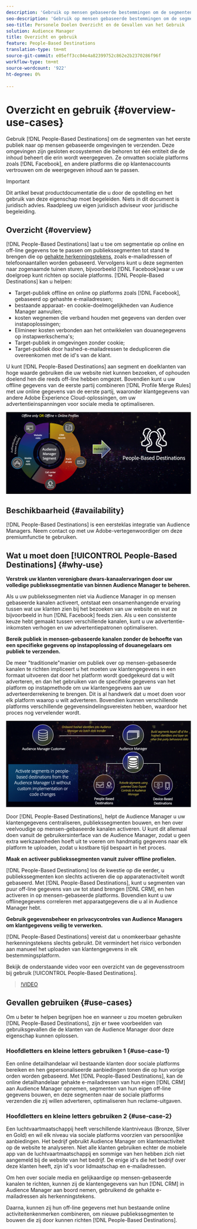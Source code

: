 ```yaml
---
description: 'Gebruik op mensen gebaseerde bestemmingen om de segmenten van het eerste-partijpubliek naar op mensen-gebaseerde milieu''s te verzenden. Deze omgevingen zijn gesloten ecosystemen die behoren tot één entiteit die de inhoud beheert die erin wordt weergegeven. Hieronder vallen sociale platforms zoals Facebook en andere platforms die afhankelijk zijn van klantenaccounts om de weergegeven inhoud aan te passen. '
seo-description: 'Gebruik op mensen gebaseerde bestemmingen om de segmenten van het eerste-partijpubliek naar op mensen-gebaseerde milieu''s te verzenden. Deze omgevingen zijn gesloten ecosystemen die behoren tot één entiteit die de inhoud beheert die erin wordt weergegeven. Hieronder vallen sociale platforms zoals Facebook en andere platforms die afhankelijk zijn van klantenaccounts om de weergegeven inhoud aan te passen.  '
seo-title: Personele Doelen Overzicht en de Gevallen van het Gebruik
solution: Audience Manager
title: Overzicht en gebruik
feature: People-Based Destinations
translation-type: tm+mt
source-git-commit: e05eff3cc04e4a82399752c862e2b2370286f96f
workflow-type: tm+mt
source-wordcount: '922'
ht-degree: 0%

---
```



# Overzicht en gebruik {#overview-use-cases}

Gebruik [!DNL People-Based Destinations] om de segmenten van het eerste publiek naar op mensen gebaseerde omgevingen te verzenden. Deze omgevingen zijn gesloten ecosystemen die behoren tot één entiteit die de inhoud beheert die erin wordt weergegeven. Ze omvatten sociale platforms zoals [!DNL Facebook], en andere platforms die op klantenaccounts vertrouwen om de weergegeven inhoud aan te passen.

>[!IMPORTANT]
>Dit artikel bevat productdocumentatie die u door de opstelling en het gebruik van deze eigenschap moet begeleiden. Niets in dit document is juridisch advies. Raadpleeg uw eigen juridisch adviseur voor juridische begeleiding.

## Overzicht {#overview}

[!DNL People-Based Destinations] laat u toe om segmentatie op online en off-line gegevens toe te passen om publiekssegmenten tot stand te brengen die op [gehakte herkenningstekens](people-based-destinations-prerequisites.md#hashing-requirements), zoals e-mailadressen of telefoonaantallen worden gebaseerd. Vervolgens kunt u deze segmenten naar zogenaamde tuinen sturen, bijvoorbeeld [!DNL Facebook]waar u uw doelgroep kunt richten op sociale platforms. [!DNL People-Based Destinations] kan u helpen:

* Target-publiek offline en online op platforms zoals [!DNL Facebook], gebaseerd op gehashte e-mailadressen;
* bestaande apparaat- en cookie-doelmogelijkheden van Audience Manager aanvullen;
* kosten wegnemen die verband houden met gegevens van derden over instapoplossingen;
* Elimineer kosten verbonden aan het ontwikkelen van douanegegevens op instapwerkschema&#39;s;
* Target-publiek in omgevingen zonder cookie;
* Target-publiek door hashed-e-mailadressen te dedupliceren die overeenkomen met de id&#39;s van de klant.

U kunt [!DNL People-Based Destinations] aan segment en doelklanten van hoge waarde gebruiken die uw website niet kunnen bezoeken, of ophouden doelend hen die reeds off-line hebben omgezet. Bovendien kunt u uw offline gegevens van de eerste partij combineren [!DNL Profile Merge Rules] met uw online gegevens van de eerste partij, waaronder klantgegevens van andere Adobe Experience Cloud-oplossingen, om uw advertentieinspanningen voor sociale media te optimaliseren.

![pbd-overzicht](assets/pbd-overview.png)

## Beschikbaarheid {#availability}

[!DNL People-Based Destinations] is een eersteklas integratie van Audience Managers. Neem contact op met uw Adobe-vertegenwoordiger om deze premiumfunctie te gebruiken.

## Wat u moet doen [!UICONTROL People-Based Destinations] {#why-use}

**Verstrek uw klanten verenigbare dwars-kanaalervaringen door uw volledige publiekssegmentatie van binnen Audience Manager te beheren.**

Als u uw publiekssegmenten niet via Audience Manager in op mensen gebaseerde kanalen activeert, ontstaat een onsamenhangende ervaring tussen wat uw klanten zien bij het bezoeken van uw website en wat ze bijvoorbeeld in hun [!DNL Facebook] feeds zien. Als u een consistente keuze hebt gemaakt tussen verschillende kanalen, kunt u uw advertentie-inkomsten verhogen en uw advertentiepatronen optimaliseren.

**Bereik publiek in mensen-gebaseerde kanalen zonder de behoefte van een specifieke gegevens op instapoplossing of douanegelaars om publiek te verzenden.**

De meer &quot;traditionele&quot;manier om publiek over op mensen-gebaseerde kanalen te richten impliceert u het moeten uw klantengegevens in een formaat uitvoeren dat door het platform wordt goedgekeurd dat u wilt adverteren, en dan het gebruiken van de specifieke gegevens van het platform op instapmethode om uw klantengegevens aan uw adverteerderrekening te brengen. Dit is al handwerk dat u moet doen voor elk platform waarop u wilt adverteren. Bovendien kunnen verschillende platforms verschillende gegevensindelingsvereisten hebben, waardoor het proces nog vervelender wordt.

![pbd-overzicht](assets/pbd-diagram.png)

Door [!DNL People-Based Destinations], helpt de Audience Manager u uw klantengegevens centraliseren, publiekssegmenten bouwen, en hen over veelvoudige op mensen-gebaseerde kanalen activeren. U kunt dit allemaal doen vanuit de gebruikersinterface van de Audience Manager, zodat u geen extra werkzaamheden hoeft uit te voeren om handmatig gegevens naar elk platform te uploaden, zodat u kostbare tijd bespaart in het proces.

**Maak en activeer publiekssegmenten vanuit zuiver offline profielen.**

[!DNL People-Based Destinations] los de kwestie op die eerder, u publiekssegmenten kon slechts activeren die op apparatenactiviteit wordt gebaseerd. Met [!DNL People-Based Destinations], kunt u segmenten van puur off-line gegevens van uw tot stand brengen [!DNL CRM], en hen activeren in op mensen-gebaseerde platforms. Bovendien kunt u uw offlinegegevens correleren met apparaatgegevens die u al in Audience Manager hebt.

**Gebruik gegevensbeheer en privacycontroles van Audience Managers om klantgegevens veilig te verwerken.**

[!DNL People-Based Destinations] vereist dat u onomkeerbaar gehashte herkenningstekens slechts gebruikt. Dit vermindert het risico verbonden aan manueel het uploaden van klantengegevens in elk bestemmingsplatform.

Bekijk de onderstaande video voor een overzicht van de gegevensstroom bij gebruik [!UICONTROL People-Based Destinations].

>[!VIDEO](https://video.tv.adobe.com/v/28968/)

## Gevallen gebruiken {#use-cases}

Om u beter te helpen begrijpen hoe en wanneer u zou moeten gebruiken [!DNL People-Based Destinations], zijn er twee voorbeelden van gebruiksgevallen die de klanten van de Audience Manager door deze eigenschap kunnen oplossen.

### Hoofdletters en kleine letters gebruiken 1 {#use-case-1}

Een online detailhandelaar wil bestaande klanten door sociale platforms bereiken en hen gepersonaliseerde aanbiedingen tonen die op hun vorige orden worden gebaseerd. Met [!DNL People-Based Destinations], kan de online detailhandelaar gehakte e-mailadressen van hun eigen [!DNL CRM] aan Audience Manager opnemen, segmenten van hun eigen off-line gegevens bouwen, en deze segmenten naar de sociale platforms verzenden die zij willen adverteren, optimaliseren hun reclame-uitgaven.

### Hoofdletters en kleine letters gebruiken 2 {#use-case-2}

Een luchtvaartmaatschappij heeft verschillende klantniveaus (Bronze, Silver en Gold) en wil elk niveau via sociale platforms voorzien van persoonlijke aanbiedingen. Het bedrijf gebruikt Audience Manager om klantenactiviteit op de website te analyseren. Niet alle klanten gebruiken echter de mobiele app van de luchtvaartmaatschappij en sommige van hen hebben zich niet aangemeld bij de website van het bedrijf. De enige id&#39;s die het bedrijf over deze klanten heeft, zijn id&#39;s voor lidmaatschap en e-mailadressen.

Om hen over sociale media en gelijkaardige op mensen-gebaseerde kanalen te richten, kunnen zij de klantengegevens van hun [!DNL CRM] in Audience Manager aan boord nemen, gebruikend de gehakte e-mailadressen als herkenningstekens.

Daarna, kunnen zij hun off-line gegevens met hun bestaande online activiteitenkenmerken combineren, om nieuwe publiekssegmenten te bouwen die zij door kunnen richten [!DNL People-Based Destinations].
